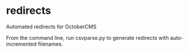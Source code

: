 # redirects
Automated redirects for OctoberCMS

From the command line, run csvparse.py to generate redirects with auto-incremented filenames.
